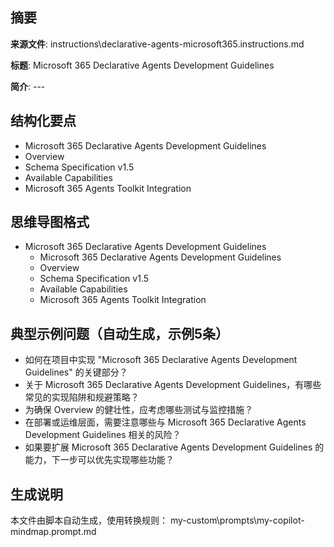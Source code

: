 ## 摘要

**来源文件**: instructions\declarative-agents-microsoft365.instructions.md

**标题**: Microsoft 365 Declarative Agents Development Guidelines

**简介**: ---

## 结构化要点

- Microsoft 365 Declarative Agents Development Guidelines
- Overview
- Schema Specification v1.5
- Available Capabilities
- Microsoft 365 Agents Toolkit Integration

## 思维导图格式

- Microsoft 365 Declarative Agents Development Guidelines
  - Microsoft 365 Declarative Agents Development Guidelines
  - Overview
  - Schema Specification v1.5
  - Available Capabilities
  - Microsoft 365 Agents Toolkit Integration

## 典型示例问题（自动生成，示例5条）

- 如何在项目中实现 "Microsoft 365 Declarative Agents Development Guidelines" 的关键部分？
- 关于 Microsoft 365 Declarative Agents Development Guidelines，有哪些常见的实现陷阱和规避策略？
- 为确保 Overview 的健壮性，应考虑哪些测试与监控措施？
- 在部署或运维层面，需要注意哪些与 Microsoft 365 Declarative Agents Development Guidelines 相关的风险？
- 如果要扩展 Microsoft 365 Declarative Agents Development Guidelines 的能力，下一步可以优先实现哪些功能？

## 生成说明

本文件由脚本自动生成，使用转换规则： my-custom\prompts\my-copilot-mindmap.prompt.md
